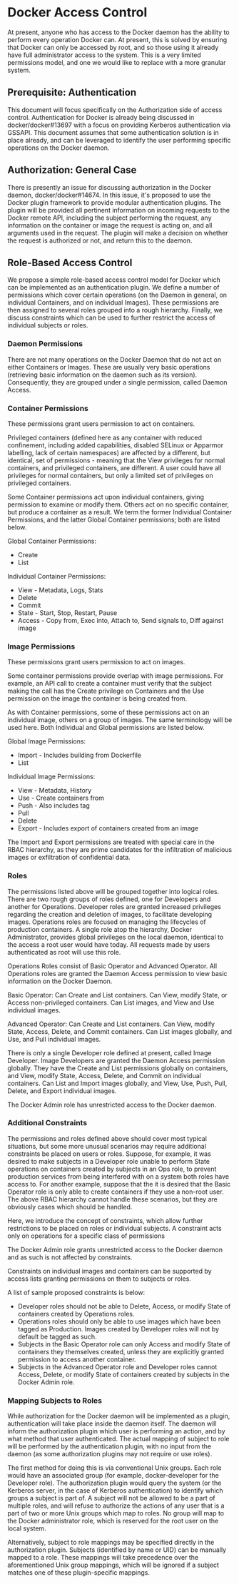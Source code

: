 # Docker Access Control
At present, anyone who has access to the Docker daemon has the ability to
perform every operation Docker can. At present, this is solved by ensuring
that Docker can only be accessed by root, and so those using it already have
full administrator access to the system. This is a very limited permissions
model, and one we would like to replace with a more granular system.

## Prerequisite: Authentication
This document will focus specifically on the Authorization side of access
control. Authentication for Docker is already being discussed in
docker/docker#13697 with a focus on providing Kerberos authentication via
GSSAPI. This document assumes that some authentication solution is in place
already, and can be leveraged to identify the user performing specific
operations on the Docker daemon.

## Authorization: General Case
There is presently an issue for discussing authorization in the Docker daemon,
docker/docker#14674. In this issue, it's proposed to use the Docker plugin
framework to provide modular authentication plugins. The plugin will be
provided all pertinent information on incoming requests to the Docker remote
API, including the subject performing the request, any information on the
container or image the request is acting on, and all arguments used in the
request. The plugin will make a decision on whether the request is authorized or
not, and return this to the daemon.

## Role-Based Access Control
We propose a simple role-based access control model for Docker which can be
implemented as an authentication plugin. We define a number of permissions
which cover certain operations (on the Daemon in general, on individual
Containers, and on individual Images). These permissions are then assigned to
several roles grouped into a rough hierarchy. Finally, we discuss constraints
which can be used to further restrict the access of individual subjects or
roles.
<!---
This section may be too short. Consider expanding
-->

### Daemon Permissions
There are not many operations on the Docker Daemon that do not act on either
Containers or Images. These are usually very basic operations (retrieving basic
information on the daemon such as its version). Consequently, they are grouped
under a single permission, called Daemon Access.
<!---
Again, may be too short, consider expanding
-->

### Container Permissions
These permissions grant users permission to act on containers.

<!---
Following paragraph wording is awkward, consider revision
-->
Privileged containers (defined here as any container with reduced confinement,
including added capabilities, disabled SELinux or Apparmor labelling, lack of
certain namespaces) are affected by a different, but identical, set of
permissions - meaning that the View privileges for normal containers, and
privileged containers, are different. A user could have all privileges for
normal containers, but only a limited set of privileges on privileged
containers.

Some Container permissions act upon individual containers, giving permission to
examine or modify them. Others act on no specific container, but produce a
container as a result. We term the former Individual Container Permissions, and
the latter Global Container permissions; both are listed below.

Global Container Permissions:
* Create
* List

Individual Container Permissions:
* View - Metadata, Logs, Stats
* Delete
* Commit
* State - Start, Stop, Restart, Pause
* Access - Copy from, Exec into, Attach to, Send signals to, Diff against image

### Image Permissions
These permissions grant users permission to act on images.

Some container permissions provide overlap with image permissions. For example,
an API call to create a container must verify that the subject making the call
has the Create privilege on Containers and the Use permission on the image the
container is being created from.

As with Container permissions, some of these permissions act on an individual
image, others on a group of images. The same terminology will be used here. Both
Individual and Global permissions are listed below.

Global Image Permissions:
* Import - Includes building from Dockerfile
* List

Individual Image Permissions:
* View - Metadata, History
* Use - Create containers from
* Push - Also includes tag
* Pull
* Delete
* Export - Includes export of containers created from an image

The Import and Export permissions are treated with special care in the RBAC
hierarchy, as they are prime candidates for the infiltration of malicious images
or exfiltration of confidential data.

### Roles
The permissions listed above will be grouped together into logical roles. There
are two rough groups of roles defined, one for Developers and another for Operations.
Developer roles are granted increased privileges regarding the creation and
deletion of images, to facilitate developing images. Operations roles are focused
on managing the lifecycles of production containers. A single role atop the
hierarchy, Docker Administrator, provides global privileges on the local daemon,
identical to the access a root user would have today. All requests made by users
authenticated as root will use this role.

Operations Roles consist of Basic Operator and Advanced Operator. All
Operations roles are granted the Daemon Access permission to view basic
information on the Docker Daemon.

Basic Operator: Can Create and List containers. Can View, modify State, or
Access non-privileged containers. Can List images, and View and Use individual
images.

Advanced Operator: Can Create and List containers. Can View, modify State,
Access, Delete, and Commit containers. Can List images globally, and
Use, and Pull individual images.

There is only a single Developer role defined at present, called Image
Developer. Image Developers are granted the Daemon Access permission globally.
They have the Create and List permissions globally on containers, and View,
modify State, Access, Delete, and Commit on individual containers. Can List
and Import images globally, and View, Use, Push, Pull, Delete, and Export
individual images.

The Docker Admin role has unrestricted access to the Docker daemon.

### Additional Constraints
The permissions and roles defined above should cover most typical situations,
but some more unusual scenarios may require additional constraints be placed on
users or roles. Suppose, for example, it was desired to make subjects in a
Developer role unable to perform State operations on containers created by
subjects in an Ops role, to prevent production services from being interfered
with on a system both roles have access to. For another example, suppose that
the it is desired that the Basic Operator role is only able to create containers
if they use a non-root user. The above RBAC hierarchy cannot handle these
scenarios, but they are obviously cases which should be handled.

Here, we introduce the concept of constraints, which allow further restrictions
to be placed on roles or individual subjects. A constraint acts only on
operations for a specific class of permissions

The Docker Admin role grants unrestricted access to the Docker daemon and as
such is not affected by constraints.

Constraints on individual images and containers can be supported by access lists
granting permissions on them to subjects or roles.

A list of sample proposed constraints is below:
* Developer roles should not be able to Delete, Access, or modify State of
containers created by Operations roles.
* Operations roles should only be able to use images which have been tagged as
Production. Images created by Developer roles will not by default be tagged as
such.
* Subjects in the Basic Operator role can only Access and modify State of
containers they themselves created, unless they are explicitly granted
permission to access another container.
* Subjects in the Advanced Operator role and Developer roles cannot Access,
Delete, or modify State of containers created by subjects in the Docker Admin
role.

### Mapping Subjects to Roles
While authorization for the Docker daemon will be implemented as a plugin,
authentication will take place inside the daemon itself. The daemon will inform
the authorization plugin which user is performing an action, and by what method
that user authenticated. The actual mapping of subject to role will be performed
by the authentication plugin, with no input from the daemon (as some
authorization plugins may not require or use roles).

The first method for doing this is via conventional Unix groups. Each role would
have an associated group (for example, docker-developer for the Developer role).
The authorization plugin would query the system (or the Kerberos server, in the
case of Kerberos authentication) to identify which groups a subject is part of.
A subject will not be allowed to be a part of multiple roles, and will refuse to
authorize the actions of any user that is a part of two or more Unix groups
which map to roles. No group will map to the Docker administrator role, which is
reserved for the root user on the local system.

Alternatively, subject to role mappings may be specified directly in the
authorization plugin. Subjects (identified by name or UID) can be manually
mapped to a role. These mappings will take precedence over the aforementioned
Unix group mappings, which will be ignored if a subject matches one of these
plugin-specific mappings.
